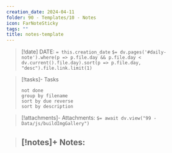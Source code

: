 ```yaml
---
creation_date: 2024-04-11
folder: 90 - Templates/10 - Notes
icon: FarNoteSticky
tags: ""
title: notes-template
---
```


> [!date] DATE:  `= this.creation_date`
> `$= dv.pages('#daily-note').where(p => p.file.day && p.file.day < dv.current().file.day).sort(p => p.file.day, "desc").file.link.limit(1)`


>[!tasks]- Tasks
>```tasks
> not done
> group by filename 
> sort by due reverse 
> sort by description
> ```


>[!attachments]- Attachments:
> `$= await dv.view("99 - Data/js/buildImgGallery")`


>[!notes]+ Notes:
> - 
>